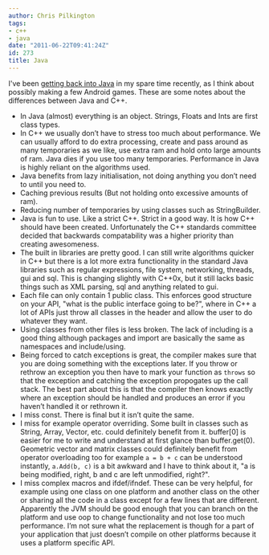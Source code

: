 ```yaml
---
author: Chris Pilkington
tags:
- c++
- java
date: "2011-06-22T09:41:24Z"
id: 273
title: Java
---
```


I've been [getting back into Java](https://github.com/pilkch/postcodes) in my spare time recently, as I think about possibly making a few Android games. These are some notes about the differences between Java and C++.

- In Java (almost) everything is an object. Strings, Floats and Ints are first class types.
- In C++ we usually don’t have to stress too much about performance. We can usually afford to do extra processing, create and pass around as many temporaries as we like, use extra ram and hold onto large amounts of ram. Java dies if you use too many temporaries. Performance in Java is highly reliant on the algorithms used.
- Java benefits from lazy initialisation, not doing anything you don’t need to until you need to.
- Caching previous results (But not holding onto excessive amounts of ram).
- Reducing number of temporaries by using classes such as StringBuilder.
- Java is fun to use. Like a strict C++. Strict in a good way. It is how C++ should have been created. Unfortunately the C++ standards committee decided that backwards compatability was a higher priority than creating awesomeness.
- The built in libraries are pretty good. I can still write algorithms quicker in C++ but there is a lot more extra functionality in the standard Java libraries such as regular expressions, file system, networking, threads, gui and sql. This is changing slightly with C++0x, but it still lacks basic things such as XML parsing, sql and anything related to gui.
- Each file can only contain 1 public class. This enforces good structure on your API, "what is the public interface going to be?", where in C++ a lot of APIs just throw all classes in the header and allow the user to do whatever they want.
- Using classes from other files is less broken. The lack of including is a good thing although packages and import are basically the same as namespaces and include/using.
- Being forced to catch exceptions is great, the compiler makes sure that you are doing something with the exceptions later. If you throw or rethrow an exception you then have to mark your function as `throws` so that the exception and catching the exception propogates up the call stack. The best part about this is that the compiler then knows exactly where an exception should be handled and produces an error if you haven’t handled it or rethrown it.
- I miss const. There is final but it isn’t quite the same.
- I miss for example operator overriding. Some built in classes such as String, Array, Vector, etc. could definitely benefit from it. buffer\[0\] is easier for me to write and understand at first glance than buffer.get(0). Geometric vector and matrix classes could definitely benefit from operator overloading too for example `a = b + c` can be understood instantly, `a.Add(b, c)` is a bit awkward and I have to think about it, "a is being modified, right, b and c are left unmodified, right?".
- I miss complex macros and ifdef/ifndef. These can be very helpful, for example using one class on one platform and another class on the other or sharing all the code in a class except for a few lines that are different. Apparently the JVM should be good enough that you can branch on the platform and use oop to change functionality and not lose too much performance. I’m not sure what the replacement is though for a part of your application that just doesn’t compile on other platforms because it uses a platform specific API.
